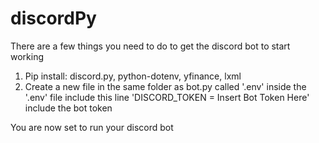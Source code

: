 # discordPy
There are a few things you need to do to get the discord bot to start working
1. Pip install: discord.py, python-dotenv, yfinance, lxml
2. Create a new file in the same folder as bot.py called '.env'
inside the '.env' file include this line
'DISCORD_TOKEN = Insert Bot Token Here'
include the bot token

You are now set to run your discord bot